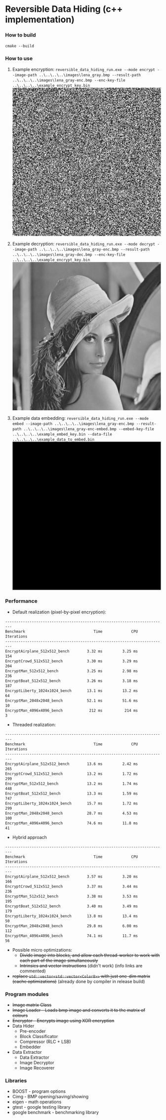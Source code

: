 # Reversible Data Hiding (c++ implementation)

### How to build

`cmake --build`

### How to use

1. Example encryption: `reversible_data_hiding_run.exe --mode encrypt --image-path ..\..\..\..\images\lena_gray.bmp --result-path ..\..\..\..\images\lena_gray-enc.bmp --enc-key-file ..\..\..\..\example_encrypt_key.bin`  
![encrypted](./images/lena_gray-enc.bmp)

2. Example decryption: `reversible_data_hiding_run.exe --mode decrypt --image-path ..\..\..\..\images\lena_gray-enc.bmp --result-path ..\..\..\..\images\lena_gray-dec.bmp --enc-key-file ..\..\..\..\example_encrypt_key.bin`  
![decrypted](./images/lena_gray.bmp)

3. Example data embedding: `reversible_data_hiding_run.exe --mode embed --image-path ..\..\..\..\images\lena_gray-enc.bmp --result-path ..\..\..\..\images\lena_gray-enc-embed.bmp --embed-key-file ..\..\..\..\example_embed_key.bin --data-file ..\..\..\..\example_data_to_embed.bin`  
![encrypted](./images/lena_gray-enc-embed.bmp)

### Performance

- Default realization (pixel-by-pixel encryption):

```none
-------------------------------------------------------------------------
Benchmark                               Time             CPU   Iterations
-------------------------------------------------------------------------
EncryptAirplane_512x512_bench        3.32 ms         3.25 ms          154
EncryptCrowd_512x512_bench           3.30 ms         3.29 ms          204
EncryptMan_512x512_bench             3.25 ms         2.98 ms          236
EncryptBoat_512x512_bench            3.26 ms         3.18 ms          187
EncryptLiberty_1024x1024_bench       13.1 ms         13.2 ms           64
EncryptMan_2048x2048_bench           52.1 ms         51.6 ms           10
EncryptMan_4096x4096_bench            212 ms          214 ms            3
```

- Threaded realization:

```none
-------------------------------------------------------------------------
Benchmark                               Time             CPU   Iterations
-------------------------------------------------------------------------
EncryptAirplane_512x512_bench        13.6 ms         2.42 ms          265
EncryptCrowd_512x512_bench           13.2 ms         1.72 ms          299
EncryptMan_512x512_bench             13.2 ms         1.74 ms          448
EncryptBoat_512x512_bench            13.3 ms         1.59 ms          747
EncryptLiberty_1024x1024_bench       15.7 ms         1.72 ms          299
EncryptMan_2048x2048_bench           28.7 ms         4.53 ms          100
EncryptMan_4096x4096_bench           74.6 ms         11.8 ms           41
```

- Hybrid approach

```none
-------------------------------------------------------------------------
Benchmark                               Time             CPU   Iterations
-------------------------------------------------------------------------
EncryptAirplane_512x512_bench        3.57 ms         3.20 ms          166
EncryptCrowd_512x512_bench           3.37 ms         3.44 ms          236
EncryptMan_512x512_bench             3.38 ms         3.53 ms          195
EncryptBoat_512x512_bench            3.40 ms         3.49 ms          179
EncryptLiberty_1024x1024_bench       13.8 ms         13.4 ms           50
EncryptMan_2048x2048_bench           29.8 ms         6.00 ms          112
EncryptMan_4096x4096_bench           74.1 ms         11.7 ms           56
```

- Possible micro optimizations:
  - ~~Divide image into blocks, and allow each thread-worker to work with each part of the image simultaneously~~
  - ~~Intrinsics and vector instructions~~ (didn't work) (info links are commented)
    <!---
    - https://software.intel.com/content/www/us/en/develop/articles/introduction-to-intel-advanced-vector-extensions.html
    - https://software.intel.com/sites/landingpage/IntrinsicsGuide/
    - https://docs.microsoft.com/en-us/cpp/intrinsics/x64-amd64-intrinsics-list?view=msvc-160
    - http://sci.tuomastonteri.fi/programming/sse
    - https://stackoverflow.com/questions/1389712/getting-started-with-intel-x86-sse-simd-instructions
    - https://users.ece.cmu.edu/~franzf/teaching/slides-18-645-simd.pdf
    -->  
- ~~replace `std::vector<std::vector<Color8>>` with just one-dim matrix (cache optimizations)~~ (already done by compiler in release build)

### Program modules

- ~~Image matrix Class~~
- ~~Image Loader - Loads bmp image and converts it to the matrix of colours~~
- ~~Encryptor - Encrypts image using XOR encryption~~
- Data Hider
  - Pre-encoder
  - Block Classificator
  - Compressor (RLC + LSB)
  - Embedder
- Data Extractor
  - Data Extractor
  - Image Decryptor
  - Image Recoverer

### Libraries

- BOOST - program options
- Cimg - BMP opening/saving/showing
- eigen - math operations
- gtest - google testing library
- google benchmark - benchmarking library
